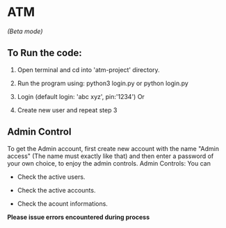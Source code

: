 # ATM
*(Beta mode)*
## To Run the code:
1. Open terminal and cd into 'atm-project' directory.

2. Run the program using: python3 login.py or python login.py

3. Login (default login: 'abc xyz', pin:'1234')
      Or
4. Create new user and repeat step 3

## Admin Control

To get the Admin account, first create new account with the name "Admin access" 
(The name must exactly like that) and then enter a password of your own choice, to enjoy the admin controls.
Admin Controls:
You can
- Check the active users.

- Check the active accounts.

- Check the acount informations.


**Please issue errors encountered during process**
